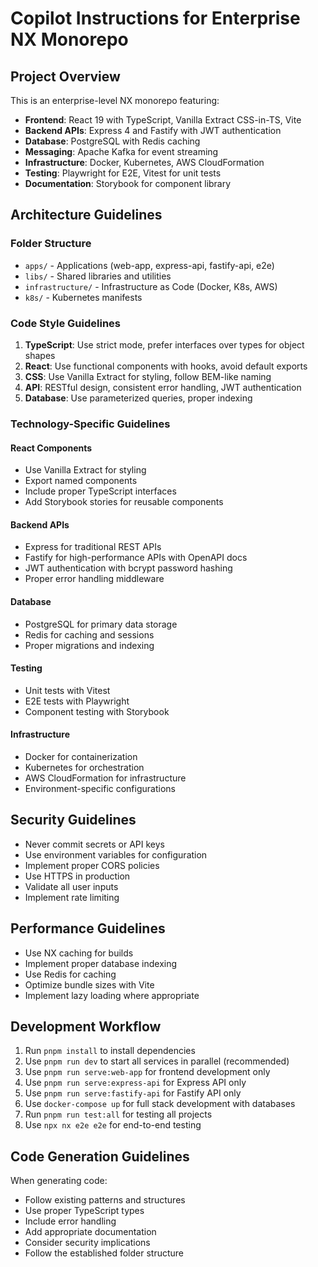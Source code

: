 # Copilot Instructions for Enterprise NX Monorepo

<!-- Use this file to provide workspace-specific custom instructions to Copilot. For more details, visit https://code.visualstudio.com/docs/copilot/copilot-customization#_use-a-githubcopilotinstructionsmd-file -->

## Project Overview

This is an enterprise-level NX monorepo featuring:

- **Frontend**: React 19 with TypeScript, Vanilla Extract CSS-in-TS, Vite
- **Backend APIs**: Express 4 and Fastify with JWT authentication
- **Database**: PostgreSQL with Redis caching
- **Messaging**: Apache Kafka for event streaming
- **Infrastructure**: Docker, Kubernetes, AWS CloudFormation
- **Testing**: Playwright for E2E, Vitest for unit tests
- **Documentation**: Storybook for component library

## Architecture Guidelines

### Folder Structure
- `apps/` - Applications (web-app, express-api, fastify-api, e2e)
- `libs/` - Shared libraries and utilities
- `infrastructure/` - Infrastructure as Code (Docker, K8s, AWS)
- `k8s/` - Kubernetes manifests

### Code Style Guidelines

1. **TypeScript**: Use strict mode, prefer interfaces over types for object shapes
2. **React**: Use functional components with hooks, avoid default exports
3. **CSS**: Use Vanilla Extract for styling, follow BEM-like naming
4. **API**: RESTful design, consistent error handling, JWT authentication
5. **Database**: Use parameterized queries, proper indexing

### Technology-Specific Guidelines

#### React Components
- Use Vanilla Extract for styling
- Export named components
- Include proper TypeScript interfaces
- Add Storybook stories for reusable components

#### Backend APIs
- Express for traditional REST APIs
- Fastify for high-performance APIs with OpenAPI docs
- JWT authentication with bcrypt password hashing
- Proper error handling middleware

#### Database
- PostgreSQL for primary data storage
- Redis for caching and sessions
- Proper migrations and indexing

#### Testing
- Unit tests with Vitest
- E2E tests with Playwright
- Component testing with Storybook

#### Infrastructure
- Docker for containerization
- Kubernetes for orchestration
- AWS CloudFormation for infrastructure
- Environment-specific configurations

## Security Guidelines

- Never commit secrets or API keys
- Use environment variables for configuration
- Implement proper CORS policies
- Use HTTPS in production
- Validate all user inputs
- Implement rate limiting

## Performance Guidelines

- Use NX caching for builds
- Implement proper database indexing
- Use Redis for caching
- Optimize bundle sizes with Vite
- Implement lazy loading where appropriate

## Development Workflow

1. Run `pnpm install` to install dependencies
2. Use `pnpm run dev` to start all services in parallel (recommended)
3. Use `pnpm run serve:web-app` for frontend development only
4. Use `pnpm run serve:express-api` for Express API only
5. Use `pnpm run serve:fastify-api` for Fastify API only
6. Use `docker-compose up` for full stack development with databases
7. Run `pnpm run test:all` for testing all projects
8. Use `npx nx e2e e2e` for end-to-end testing

## Code Generation Guidelines

When generating code:
- Follow existing patterns and structures
- Use proper TypeScript types
- Include error handling
- Add appropriate documentation
- Consider security implications
- Follow the established folder structure
